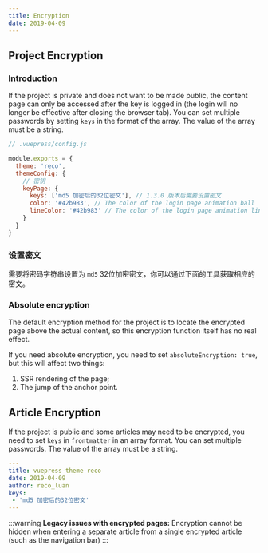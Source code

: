 ```yaml
---
title: Encryption
date: 2019-04-09
---
```


## Project Encryption

### Introduction

If the project is private and does not want to be made public, the content page can only be accessed after the key is logged in (the login will no longer be effective after closing the browser tab). You can set multiple passwords by setting `keys` in the format of the array. The value of the array must be a string.

```javascript
// .vuepress/config.js

module.exports = {
  theme: 'reco',
  themeConfig: {
    // 密钥
    keyPage: {
      keys: ['md5 加密后的32位密文'], // 1.3.0 版本后需要设置密文
      color: '#42b983', // The color of the login page animation ball
      lineColor: '#42b983' // The color of the login page animation line
    }
  }
}
```

### 设置密文 <Badge text="1.3.0+" />

需要将密码字符串设置为 `md5` 32位加密密文，你可以通过下面的工具获取相应的密文。
<md5></md5>

### Absolute encryption <Badge text="1.1.2+" />

The default encryption method for the project is to locate the encrypted page above the actual content, so this encryption function itself has no real effect.

If you need absolute encryption, you need to set `absoluteEncryption: true`, but this will affect two things:
1. SSR rendering of the page;
2. The jump of the anchor point.

## Article Encryption

If the project is public and some articles may need to be encrypted, you need to set `keys` in `frontmatter` in an array format. You can set multiple passwords. The value of the array must be a string.

```yaml
---
title: vuepress-theme-reco
date: 2019-04-09
author: reco_luan
keys:
 - 'md5 加密后的32位密文'
---
```

:::warning
**Legacy issues with encrypted pages:**
Encryption cannot be hidden when entering a separate article from a single encrypted article (such as the navigation bar)
:::
